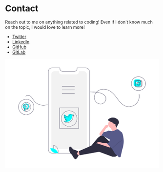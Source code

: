 # Contact

Reach out to me on anything related to coding! Even if I don't know much on the topic, I would love to learn more!

- [Twitter](https://twitter.com/JuliaTorrejon)
- [LinkedIn](https://www.linkedin.com/in/juliatorrejon/)
- [GitHub](https://github.com/JuliaTorrejon)
- [GitLab](https://gitlab.developers.cam.ac.uk/jt654)

[![](images/undraw_social_sharing_cyan.png)](images/undraw_social_sharing_cyan.png)
